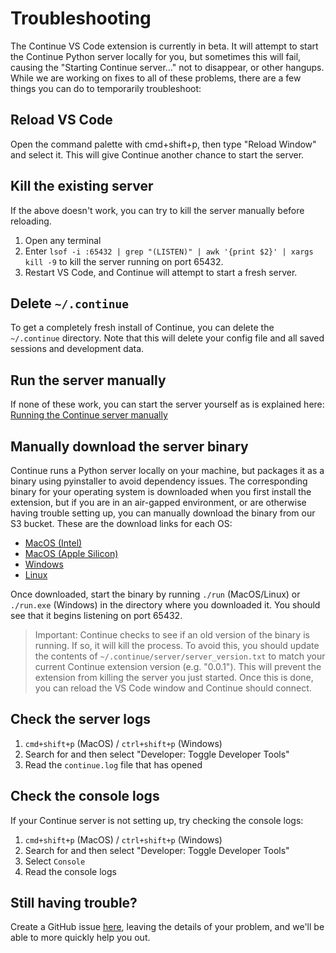# Troubleshooting

The Continue VS Code extension is currently in beta. It will attempt to start the Continue Python server locally for you, but sometimes this will fail, causing the "Starting Continue server..." not to disappear, or other hangups. While we are working on fixes to all of these problems, there are a few things you can do to temporarily troubleshoot:

## Reload VS Code

Open the command palette with cmd+shift+p, then type "Reload Window" and select it. This will give Continue another chance to start the server.

## Kill the existing server

If the above doesn't work, you can try to kill the server manually before reloading.

1. Open any terminal
2. Enter `lsof -i :65432 | grep "(LISTEN)" | awk '{print $2}' | xargs kill -9` to kill the server running on port 65432.
3. Restart VS Code, and Continue will attempt to start a fresh server.

## Delete `~/.continue`

To get a completely fresh install of Continue, you can delete the `~/.continue` directory. Note that this will delete your config file and all saved sessions and development data.

## Run the server manually

If none of these work, you can start the server yourself as is explained here: [Running the Continue server manually](https://continue.dev/docs/how-continue-works)

## Manually download the server binary

Continue runs a Python server locally on your machine, but packages it as a binary using pyinstaller to avoid dependency issues. The corresponding binary for your operating system is downloaded when you first install the extension, but if you are in an air-gapped environment, or are otherwise having trouble setting up, you can manually download the binary from our S3 bucket. These are the download links for each OS:

- [MacOS (Intel)](https://continue-server-binaries.s3.us-west-1.amazonaws.com/mac/run)
- [MacOS (Apple Silicon)](https://continue-server-binaries.s3.us-west-1.amazonaws.com/apple-silicon/run)
- [Windows](https://continue-server-binaries.s3.us-west-1.amazonaws.com/windows/run.exe)
- [Linux](https://continue-server-binaries.s3.us-west-1.amazonaws.com/linux/run)

Once downloaded, start the binary by running `./run` (MacOS/Linux) or `./run.exe` (Windows) in the directory where you downloaded it. You should see that it begins listening on port 65432.

> Important: Continue checks to see if an old version of the binary is running. If so, it will kill the process. To avoid this, you should update the contents of `~/.continue/server/server_version.txt` to match your current Continue extension version (e.g. "0.0.1"). This will prevent the extension from killing the server you just started. Once this is done, you can reload the VS Code window and Continue should connect.

## Check the server logs

1. `cmd+shift+p` (MacOS) / `ctrl+shift+p` (Windows)
2. Search for and then select "Developer: Toggle Developer Tools"
3. Read the `continue.log` file that has opened

## Check the console logs

If your Continue server is not setting up, try checking the console logs:

1. `cmd+shift+p` (MacOS) / `ctrl+shift+p` (Windows)
2. Search for and then select "Developer: Toggle Developer Tools"
3. Select `Console`
4. Read the console logs

## Still having trouble?

Create a GitHub issue [here](https://github.com/continuedev/continue/issues/new?assignees=&labels=bug&projects=&template=bug-report-%F0%9F%90%9B.md&title=), leaving the details of your problem, and we'll be able to more quickly help you out.
